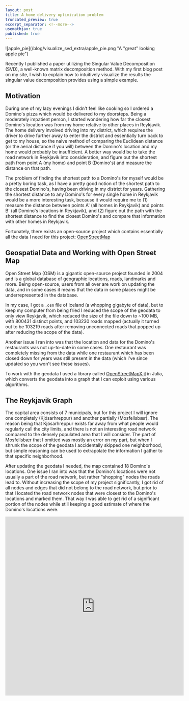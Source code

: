 ```yaml
---
layout: post
title: A home delivery optimization problem
truncated_preview: true
excerpt_separator: <!--more-->
usemathjax: true
published: true
---
```


![apple_pie](/blog/visualize_svd_extra/apple_pie.png "A "great" looking apple pie")

<div class="message">
    Recently I published a paper utilizing the Singular Value
    Decomposition (SVD), a well-known matrix decomposition method.
    With my first blog post on my site, I wish to explain how to
    intuitively visualize the results the singular value decomposition
    provides using a simple example.
</div>

<!--more-->

## Motivation

During one of my lazy evenings I didn't feel like cooking so I ordered a Domino's pizza which would be delivered to my doorsteps.
Being a moderately impatient person, I started wondering how far the closest Domino's location was from my home relative to other places in Reykjavik.
The home delivery involved driving into my district, which requires the driver to drive further away to enter the district and essentially turn back to get to my house, so the naive method of comparing the Euclidean distance (or the aerial distance if you will) between the Domino's location and my home would probably be insufficient.
A better way would be to take the road network in Reykjavik into consideration, and figure out the shortest path from point A (my home) and point B (Domino's) and measure the distance on that path.

The problem of finding the shortest path to a Domino's for myself would be a pretty boring task, as I have a pretty good notion of the shortest path to the closest Domino's, having been driving in my district for years.
Gathering the shortest distance to any Domino's for every single home in Reykjavik would be a more interesting task, because it would require me to (1) measure the distance between points A' (all homes in Reykjavik) and points B' (all Domino's locations in Reykjavik), and (2) figure out the path with the shortest distance to find the closest Domino's and compare that information with other homes in Reykjavik.

Fortunately, there exists an open-source project which contains essentially all the data I need for this project: [OpenStreetMap](https://www.openstreetmap.org/about)

## Geospatial Data and Working with Open Street Map

Open Street Map (OSM) is a gigantic open-source project founded in 2004 and is a global database of geographic locations, roads, landmarks and more.
Being open-source, users from all over are work on updating the data, and in some cases it means that the data in some places might be underrepresented in the database.

In my case, I got a `.osm` file of Iceland (a whopping gigabyte of data), but to keep my computer from being fried I reduced the scope of the geodata to only view Reykjavik, which reduced the size of the file down to ~100 MB, with 800431 distinct points, and 103230 roads mapped (actually it turned out to be 103219 roads after removing unconnected roads that popped up after reducing the scope of the data).

Another issue I ran into was that the location and data for the Domino's restaurants was not up-to-date in some cases.
One restaurant was completely missing from the data while one restaurant which has been closed down for years was still present in the data (which I've since updated so you won't see these issues).

To work with the geodata I used a library called [OpenStreetMapX.jl](https://github.com/pszufe/OpenStreetMapX.jl) in Julia, which converts the geodata into a graph that I can exploit using various algorithms.

## The Reykjavik Graph

The capital area consists of 7 municipals, but for this project I will ignore one completely (Kjósarhreppur) and another partially (Mosfellsbær).
The reason being that Kjósarhreppur exists far away from what people would regularly call the city limits, and there is not an interesting road network compared to the densely populated area that I will consider.
The part of Mosfellsbær that I omitted was mostly an error on my part, but when I shrunk the scope of the geodata I accidentally skipped one neighborhood, but simple reasoning can be used to extrapolate the information I gather to that specific neighborhood.

After updating the geodata I needed, the map contained 18 Domino's locations.
One issue I ran into was that the Domino's locations were not usually a part of the road network, but rather "shopping" nodes the roads lead to.
Without increasing the scope of my project significantly, I got rid of all nodes and edges that did not belong to the road network, but prior to that I located the road network nodes that were closest to the Domino's locations and marked them.
That way I was able to get rid of a significant portion of the nodes while still keeping a good estimate of where the Domino's locations were.

<div>
    <iframe src="https://surluson.github.io/map.html" height="560" width="560" allowfullscreen="" frameborder="0">
    </iframe>
</div>